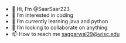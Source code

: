 - 👋 Hi, I’m @SaarSaar223
- 👀 I’m interested in coding
- 🌱 I’m currently learning java and python
- 💞️ I’m looking to collaborate on anything
- 📫 How to reach me saggarwal29@wisc.edu

<!---
SaarSaar223/SaarSaar223 is a ✨ special ✨ repository because its `README.md` (this file) appears on your GitHub profile.
You can click the Preview link to take a look at your changes.
--->
